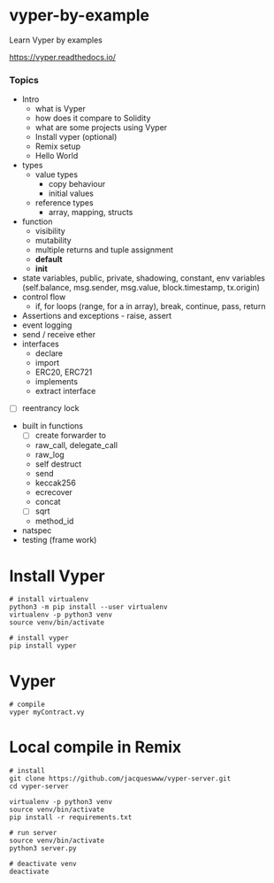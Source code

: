 # vyper-by-example

Learn Vyper by examples

https://vyper.readthedocs.io/

### Topics

- Intro
  - what is Vyper
  - how does it compare to Solidity
  - what are some projects using Vyper
  - Install vyper (optional)
  - Remix setup
  - Hello World
- types
  - value types
    - copy behaviour
    - initial values
  - reference types
    - array, mapping, structs
- function
  - visibility
  - mutability
  - multiple returns and tuple assignment
  - **default**
  - **init**
- state variables, public, private, shadowing, constant, env variables (self.balance, msg.sender, msg.value, block.timestamp, tx.origin)
- control flow
  - if, for loops (range, for a in array), break, continue, pass, return
- Assertions and exceptions - raise, assert
- event logging
- send / receive ether
- interfaces
  - declare
  - import
  - ERC20, ERC721
  - implements
  - extract interface
- [ ] reentrancy lock
- built in functions
  - [ ] create forwarder to
  - raw_call, delegate_call
  - raw_log
  - self destruct
  - send
  - keccak256
  - ecrecover
  - concat
  - [ ] sqrt
  - method_id
- natspec
- testing (frame work)

# Install Vyper

```shell
# install virtualenv
python3 -m pip install --user virtualenv
virtualenv -p python3 venv
source venv/bin/activate

# install vyper
pip install vyper
```

# Vyper

```shell
# compile
vyper myContract.vy
```

# Local compile in Remix

```shell
# install
git clone https://github.com/jacqueswww/vyper-server.git
cd vyper-server

virtualenv -p python3 venv
source venv/bin/activate
pip install -r requirements.txt

# run server
source venv/bin/activate
python3 server.py

# deactivate venv
deactivate
```
